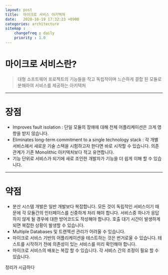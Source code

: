 ```yaml
---
layout: post
title:  마이크로 서비스 아키텍쳐 
date:   2020-10-19 17:32:23 +0900
categories: architecture
sitemap :
    changefreq : daily
    priority : 1.0
---
```


# 마이크로 서비스란?
>  대형 소프트웨어 프로젝트의 기능들을 작고 독립적이며 느슨하게 결합 된 모듈로 분해하여 서비스를 제공하는 아키텍처

<hr/>

# 장점

- Improves fault isolation : 단일 모듈의 장애에 대해 전체 어플리케이션은 크게 영향을 받지 않습니다.
- Eliminates long-term commitment to a single technology stack : 각 개별 서비스에서 새로운 기술 스택을 시험하고자 한다면 바로 시작할 수 있습니다. 의존 관계가 기존 Monolithic 아키텍처보다 적고 유연합니다.
- 기능 단위로 서비스가 되기에 새로 조인한 개발자가 기능을 더 쉽게 이해 할 수 있습니다.

<hr/>

# 약점
- 분산 시스템 개발은 일반 개발보다 복잡합니다. 모든 것이 독립적인 서비스이기 때문에 각 모듈간의 인터페이스를 신중하게 처리 해야 합니다. 서비스중 하나가 응답하지 않게 될 경우에 대한 방어코드도 작성해야 합니다. 호출 대기 시간이 발생하게 되면 복잡한 상황이 발생할 수 있습니다.
- Multiple Databases 및 트랜젝션 관리가 어려울 수 있습니다.
- 마이크로 서비스 기반의 어플리케이션을 테스트하는 것은 번거로울 수 있습니다. 테스트를 시작하기 전에 의존성이 있는 서비스를 미리 확인해야 합니다.
- 마이크로 서비스의 배포는 복잡 할 수 있습니다. 각 서비스 간의 조정이 필요 할 수 있습니다.

정리가 시급하다
